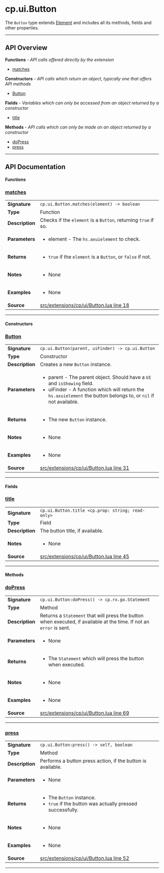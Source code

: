 # cp.ui.Button

The `Button` type extends [Element](cp.ui.Element.md) and includes all its
methods, fields and other properties.

---

## API Overview
**Functions** - _API calls offered directly by the extension_
 * [matches](#matches)

**Constructors** - _API calls which return an object, typically one that offers API methods_
 * [Button](#button)

**Fields** - _Variables which can only be accessed from an object returned by a constructor_
 * [title](#title)

**Methods** - _API calls which can only be made on an object returned by a constructor_
 * [doPress](#dopress)
 * [press](#press)


---

## API Documentation

#### Functions


### [matches](#matches)

|                                             |                                                                                     |
| --------------------------------------------|-------------------------------------------------------------------------------------|
| **Signature**                               | `cp.ui.Button.matches(element) -> boolean`                                                                    |
| **Type**                                    | Function                                                                     |
| **Description**                             | Checks if the `element` is a `Button`, returning `true` if so.                                                                     |
| **Parameters**                              | <ul><li>element		- The `hs.axuielement` to check.</li></ul> |
| **Returns**                                 | <ul><li>`true` if the `element` is a `Button`, or `false` if not.</li></ul>          |
| **Notes**                                   | <ul><li>None</li></ul> |
| **Examples**                                | <ul><li>None</li></ul> |
| **Source**                                  | [src/extensions/cp/ui/Button.lua line 18](https://github.com/CommandPost/CommandPost/blob/develop/src/extensions/cp/ui/Button.lua#L18) |

---

#### Constructors


### [Button](#button)

|                                             |                                                                                     |
| --------------------------------------------|-------------------------------------------------------------------------------------|
| **Signature**                               | `cp.ui.Button(parent, uiFinder) -> cp.ui.Button`                                                                    |
| **Type**                                    | Constructor                                                                     |
| **Description**                             | Creates a new `Button` instance.                                                                     |
| **Parameters**                              | <ul><li>parent		- The parent object. Should have a `UI` and `isShowing` field.</li><li>uiFinder		- A function which will return the `hs.axuielement` the button belongs to, or `nil` if not available.</li></ul> |
| **Returns**                                 | <ul><li>The new `Button` instance.</li></ul>          |
| **Notes**                                   | <ul><li>None</li></ul> |
| **Examples**                                | <ul><li>None</li></ul> |
| **Source**                                  | [src/extensions/cp/ui/Button.lua line 31](https://github.com/CommandPost/CommandPost/blob/develop/src/extensions/cp/ui/Button.lua#L31) |

---

#### Fields


### [title](#title)

|                                             |                                                                                     |
| --------------------------------------------|-------------------------------------------------------------------------------------|
| **Signature**                               | `cp.ui.Button.title <cp.prop: string; read-only>`                                                                    |
| **Type**                                    | Field                                                                     |
| **Description**                             | The button title, if available.                                                                     |
| **Notes**                                   | <ul><li>None</li></ul> |
| **Source**                                  | [src/extensions/cp/ui/Button.lua line 45](https://github.com/CommandPost/CommandPost/blob/develop/src/extensions/cp/ui/Button.lua#L45) |

---

#### Methods


### [doPress](#dopress)

|                                             |                                                                                     |
| --------------------------------------------|-------------------------------------------------------------------------------------|
| **Signature**                               | `cp.ui.Button:doPress() -> cp.rx.go.Statement`                                                                    |
| **Type**                                    | Method                                                                     |
| **Description**                             | Returns a `Statement` that will press the button when executed, if available at the time. If not an `error` is sent.                                                                     |
| **Parameters**                              | <ul><li>None</li></ul> |
| **Returns**                                 | <ul><li>The `Statement` which will press the button when executed.</li></ul>          |
| **Notes**                                   | <ul><li>None</li></ul> |
| **Examples**                                | <ul><li>None</li></ul> |
| **Source**                                  | [src/extensions/cp/ui/Button.lua line 69](https://github.com/CommandPost/CommandPost/blob/develop/src/extensions/cp/ui/Button.lua#L69) |

---


### [press](#press)

|                                             |                                                                                     |
| --------------------------------------------|-------------------------------------------------------------------------------------|
| **Signature**                               | `cp.ui.Button:press() -> self, boolean`                                                                    |
| **Type**                                    | Method                                                                     |
| **Description**                             | Performs a button press action, if the button is available.                                                                     |
| **Parameters**                              | <ul><li>None</li></ul> |
| **Returns**                                 | <ul><li>The `Button` instance.</li><li>`true` if the button was actually pressed successfully.</li></ul>          |
| **Notes**                                   | <ul><li>None</li></ul> |
| **Examples**                                | <ul><li>None</li></ul> |
| **Source**                                  | [src/extensions/cp/ui/Button.lua line 52](https://github.com/CommandPost/CommandPost/blob/develop/src/extensions/cp/ui/Button.lua#L52) |

---

